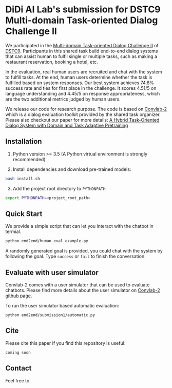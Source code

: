 # DiDi AI Lab's submission for DSTC9 Multi-domain Task-oriented Dialog Challenge II 

We participated in the [Multi-domain Task-oriented Dialog Challenge II](https://www.microsoft.com/en-us/research/project/multi-domain-task-completion-dialog-challenge-ii/) of [DSTC9](https://dstc9.dstc.community/home).
Participants in this shared task build end-to-end dialog systems that can assist human to fulfil single or multiple tasks, such as making a restaurant reservation, booking a hotel, etc. 

In the evaluation, real human users are recruited and chat with the system to fulfill tasks. At the end, human users determine whether the task is fulfilled based on system responses. 
Our best system achieves 74.8% success rate and ties for first place in the challenge. It scores 4.51/5 on language understanding and 4.45/5 on response appropriateness, which are the two additional metrics judged by human users.

We release our code for research purpose. 
The code is based on [Convlab-2](https://github.com/thu-coai/ConvLab-2) which is a dialog evaluation toolkit provided by the shared task organizer. 
Please also checkout our paper for more details: [A Hybrid Task-Oriented Dialog System with Domain and Task Adaptive Pretraining](https://drive.google.com/file/d/1GWZhY05C7aiiJZ9GE8smwME0V1X95M1h/view)

## Installation

1. Python version >= 3.5 
(A Python virtual environment is strongly recommended)

2. Install dependencies and download pre-trained models:
```bash
bash install.sh
```

3. Add the project root directory to `PYTHONPATH`:
```bash
export PYTHONPATH=<project_root_path>
```

## Quick Start

We provide a simple script that can let you interact with the chatbot in termial.

```bash
python end2end/human_eval_example.py
```

A randomly generated goal is provided, you could chat with the system by following the goal.
Type `success` or `fail` to finish the conversation.

## Evaluate with user simulator

Convlab-2 comes with a user simulator that can be used to evaluate chatbots. Please find more details about the user simulator on [Convlab-2 github page](https://github.com/thu-coai/ConvLab-2).

To run the user simulator based automatic evaluation:
```
python end2end/submission1/automatic.py
```

## Cite

Please cite this paper if you find this repository is useful:
```
coming soon
```

## Contact

Feel free to 






